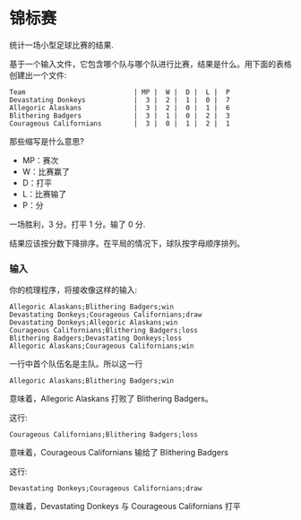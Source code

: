 # 锦标赛

统计一场小型足球比赛的结果.

基于一个输入文件，它包含哪个队与哪个队进行比赛，结果是什么。用下面的表格创建出一个文件:

```text
Team                           | MP |  W |  D |  L |  P
Devastating Donkeys            |  3 |  2 |  1 |  0 |  7
Allegoric Alaskans             |  3 |  2 |  0 |  1 |  6
Blithering Badgers             |  3 |  1 |  0 |  2 |  3
Courageous Californians        |  3 |  0 |  1 |  2 |  1
```

那些缩写是什么意思?

- MP：赛次
- W：比赛赢了
- D：打平
- L：比赛输了
- P：分

一场胜利，3 分。打平 1 分。输了 0 分.

结果应该按分数下降排序。在平局的情况下，球队按字母顺序排列。

### 输入

你的梳理程序，将接收像这样的输入:

```text
Allegoric Alaskans;Blithering Badgers;win
Devastating Donkeys;Courageous Californians;draw
Devastating Donkeys;Allegoric Alaskans;win
Courageous Californians;Blithering Badgers;loss
Blithering Badgers;Devastating Donkeys;loss
Allegoric Alaskans;Courageous Californians;win
```

一行中首个队伍名是主队。所以这一行

```text
Allegoric Alaskans;Blithering Badgers;win
```

意味着，Allegoric Alaskans 打败了 Blithering Badgers。

这行:

```text
Courageous Californians;Blithering Badgers;loss
```

意味着，Courageous Californians 输给了 Blithering Badgers

这行:

```text
Devastating Donkeys;Courageous Californians;draw
```

意味着，Devastating Donkeys 与 Courageous Californians 打平

[help-page]: https://exercism.io/tracks/rust/learning
[modules]: https://doc.rust-lang.org/book/ch07-00-modules.html
[cargo]: https://doc.rust-lang.org/book/ch14-00-more-about-cargo.html
[rust-tests]: https://doc.rust-lang.org/book/ch11-02-running-tests.html
